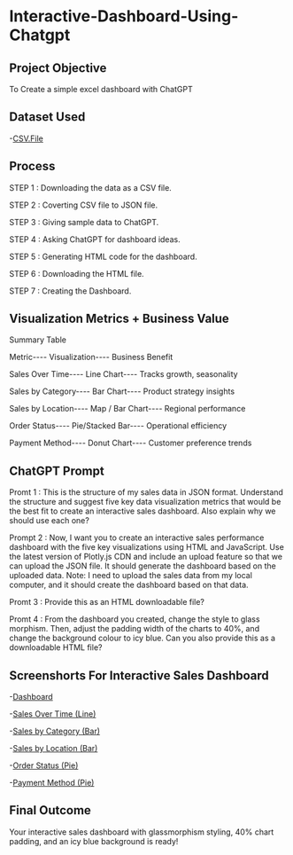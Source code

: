 # Interactive-Dashboard-Using-Chatgpt
## Project Objective
To Create a simple excel dashboard with ChatGPT

## Dataset Used 
-<a href= "https://github.com/Comhek0369/Interactive-Dashboard-using-Chatgpt/blob/main/amazon_sales_data%202025.csv">CSV.File</a>

##  Process
STEP 1 :  Downloading the data as a CSV file.

STEP 2 :  Coverting CSV file to JSON file.

STEP 3 :  Giving sample data to ChatGPT.

STEP 4 :  Asking ChatGPT for dashboard ideas.

STEP 5 :  Generating HTML code for the dashboard.

STEP 6 :  Downloading the HTML file.

STEP 7 :  Creating the Dashboard.

## Visualization Metrics + Business Value
Summary Table

Metric----	                  Visualization----	            Business Benefit

Sales Over Time----	          Line Chart----	              Tracks growth, seasonality

Sales by Category----	        Bar Chart----	                Product strategy insights

Sales by Location----	        Map / Bar Chart----	          Regional performance

Order Status----	            Pie/Stacked Bar----	          Operational efficiency

Payment Method----	          Donut Chart----	              Customer preference trends

## ChatGPT Prompt

Promt  1 : This is the structure of my sales data in JSON format. Understand the structure and suggest five key data visualization metrics that would be the best fit to create an interactive sales dashboard. Also explain why we should use each one?

Prompt 2 :
Now, I want you to create an interactive sales performance dashboard with the five key visualizations using HTML and JavaScript. Use the latest version of Plotly.js CDN and include an upload feature so that we can upload the JSON file. It should generate the dashboard based on the uploaded data.
Note: I need to upload the sales data from my local computer, and it should create the dashboard based on that data.

Promt 3 : Provide this as an HTML downloadable file?

Promt 4 : From the dashboard you created, change the style to glass morphism. Then, adjust the padding width of the charts to 40%, and change the background colour to icy blue. Can you also provide this as a downloadable HTML file?

## Screenshorts For Interactive Sales Dashboard

-<a href= "https://github.com/Comhek0369/Interactive-Dashboard-using-Chatgpt/blob/main/Screenshot%20(298).png">Dashboard</a>

-<a href= "https://github.com/Comhek0369/Interactive-Dashboard-using-Chatgpt/blob/main/newplot.png">Sales Over Time (Line)</a>

-<a href= "https://github.com/Comhek0369/Interactive-Dashboard-using-Chatgpt/blob/main/newplot%20(1).png ">Sales by Category (Bar)</a>

-<a href= "https://github.com/Comhek0369/Interactive-Dashboard-using-Chatgpt/blob/main/newplot%20(2).png">Sales by Location (Bar)</a>

-<a href= "https://github.com/Comhek0369/Interactive-Dashboard-using-Chatgpt/blob/main/newplot%20(3).png">Order Status (Pie)</a>

-<a href= "https://github.com/Comhek0369/Interactive-Dashboard-using-Chatgpt/blob/main/newplot%20(4).png">Payment Method (Pie)</a>

## Final Outcome

Your interactive sales dashboard with glassmorphism styling, 40% chart padding, and an icy blue background is ready!
